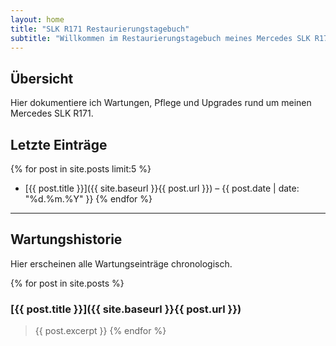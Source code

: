 ```yaml
---
layout: home
title: "SLK R171 Restaurierungstagebuch"
subtitle: "Willkommen im Restaurierungstagebuch meines Mercedes SLK R171 Kompressor."
---
```


## Übersicht

Hier dokumentiere ich Wartungen, Pflege und Upgrades rund um meinen Mercedes SLK R171.

## Letzte Einträge

{% for post in site.posts limit:5 %}
- [{{ post.title }}]({{ site.baseurl }}{{ post.url }}) – {{ post.date | date: "%d.%m.%Y" }}
{% endfor %}

---

## Wartungshistorie

Hier erscheinen alle Wartungseinträge chronologisch.

{% for post in site.posts %}
### [{{ post.title }}]({{ site.baseurl }}{{ post.url }})
> {{ post.excerpt }}
{% endfor %}

